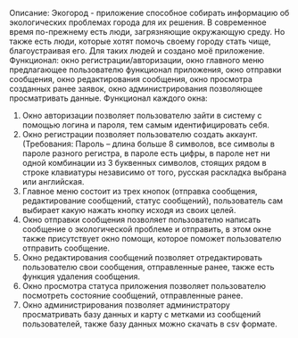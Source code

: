 Описание: Экогород - приложение способное собирать информацию об экологических проблемах города для их решения. В современное время по-прежнему есть люди, загрязняющие окружающую среду.  Но также есть люди, которые хотят помочь своему городу стать чище, благоустраивая его.  Для таких людей и создано моё приложение.
Функционал: окно регистрации/авторизации, окно главного меню предлагающее пользователю функционал приложения, окно отправки сообщения, окно редактирования сообщения, окно просмотра созданных ранее заявок, окно администрирования позволяющее просматривать данные.
Функционал каждого окна:
1.	Окно авторизации позволяет пользователю зайти в систему с помощью логина и пароля, тем самым идентифицировать себя.
2.	Окно регистрации позволяет пользователю создать аккаунт. (Требования: Пароль – длина больше 8 символов, все символы в пароле разного регистра, в пароле есть цифры, в пароле нет ни одной комбинации из 3 буквенных символов, стоящих рядом в строке клавиатуры независимо от того, русская раскладка выбрана или английская.
3.	Главное меню состоит из трех кнопок (отправка сообщения, редактирование сообщений, статус сообщений), пользователь сам выбирает какую нажать кнопку исходя из своих целей.
4.	Окно отправки сообщения позволяет пользователю написать сообщение о экологической проблеме и отправить, в этом окне также присутствует окно помощи, которое поможет пользователю отправить сообщение.
5.	Окно редактирования сообщений позволяет отредактировать пользователю свои сообщения, отправленные ранее, также есть функция удаления сообщения.
6.	Окно просмотра статуса приложения позволяет пользователю посмотреть состояние сообщений, отправленные ранее.
7.	Окно администрирования позволяет администратору просматривать базу данных и карту с метками из сообщений пользователей, также базу данных можно скачать в csv формате.
